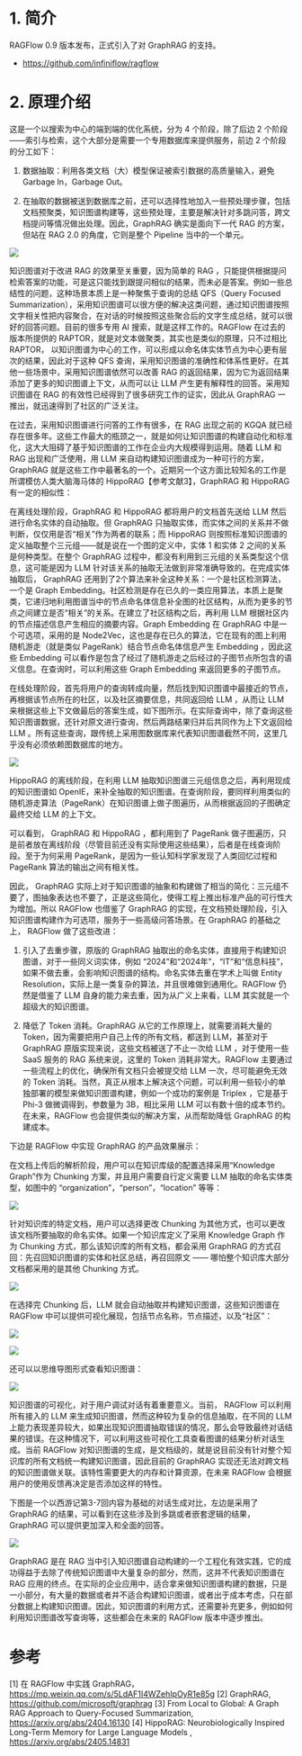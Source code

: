 # 1. 简介

RAGFlow 0.9 版本发布，正式引入了对 GraphRAG 的支持。

- https://github.com/infiniflow/ragflow

# 2. 原理介绍

这是一个以搜索为中心的端到端的优化系统，分为 4 个阶段，除了后边 2 个阶段——索引与检索，这个大部分是需要一个专用数据库来提供服务，前边 2 个阶段的分工如下：

1. 数据抽取：利用各类文档（大）模型保证被索引数据的高质量输入，避免 Garbage In，Garbage Out。

2. 在抽取的数据被送到数据库之前，还可以选择性地加入一些预处理步骤，包括文档预聚类，知识图谱构建等，这些预处理，主要是解决针对多跳问答，跨文档提问等情况做出处理。因此，GraphRAG 确实是面向下一代 RAG 的方案，但站在 RAG 2.0 的角度，它则是整个 Pipeline 当中的一个单元。

![](.08_RAGFlow_images/架构图.png)

知识图谱对于改进 RAG 的效果至关重要，因为简单的 RAG ，只能提供根据提问检索答案的功能，可是这只能找到跟提问相似的结果，而未必是答案。例如一些总结性的问题，这种场景本质上是一种聚焦于查询的总结 QFS（Query Focused Summarization），采用知识图谱可以很方便的解决这类问题，通过知识图谱按照文字相关性把内容聚合，在对话的时候按照这些聚合后的文字生成总结，就可以很好的回答问题。目前的很多专用 AI 搜索，就是这样工作的。RAGFlow 在过去的版本所提供的 RAPTOR，就是对文本做聚类，其实也是类似的原理，只不过相比 RAPTOR， 以知识图谱为中心的工作，可以形成以命名体实体节点为中心更有层次的结果，因此对于这种 QFS 查询，采用知识图谱的准确性和体系性更好。在其他一些场景中，采用知识图谱依然可以改善 RAG 的返回结果，因为它为返回结果添加了更多的知识图谱上下文，从而可以让 LLM 产生更有解释性的回答。采用知识图谱在 RAG 的有效性已经得到了很多研究工作的证实，因此从 GraphRAG 一推出，就迅速得到了社区的广泛关注。

在过去，采用知识图谱进行问答的工作有很多，在 RAG 出现之前的 KGQA 就已经存在很多年。这些工作最大的瓶颈之一，就是如何让知识图谱的构建自动化和标准化，这大大阻碍了基于知识图谱的工作在企业内大规模得到运用。随着 LLM 和 RAG 出现和广泛使用，用 LLM 来自动构建知识图谱成为一种可行的方案，GraphRAG 就是这些工作中最著名的一个。近期另一个这方面比较知名的工作是所谓模仿人类大脑海马体的 HippoRAG【参考文献3】，GraphRAG 和 HippoRAG 有一定的相似性：

在离线处理阶段，GraphRAG 和 HippoRAG 都将用户的文档首先送给 LLM 然后进行命名实体的自动抽取。但 GraphRAG 只抽取实体，而实体之间的关系并不做判断，仅仅用是否“相关”作为两者的联系；而 HippoRAG 则按照标准知识图谱的定义抽取整个三元组——就是说在一个图的定义中，实体 1 和实体 2 之间的关系是何种类型。在整个 GraphRAG 过程中，都没有利用到三元组的关系类型这个信息，这可能是因为 LLM 针对该关系的抽取无法做到非常准确导致的。在完成实体抽取后， GraphRAG 还用到了2个算法来补全这种关系：一个是社区检测算法，一个是 Graph Embedding。社区检测是存在已久的一类应用算法，本质上是聚类，它递归地利用图谱当中的节点命名体信息补全图的社区结构，从而为更多的节点之间建立是否“相关”的关系。在建立了社区结构之后，再利用 LLM 根据社区内的节点描述信息产生相应的摘要内容。Graph Embedding 在 GraphRAG 中是一个可选项，采用的是 Node2Vec，这也是存在已久的算法，它在现有的图上利用随机游走（就是类似 PageRank）结合节点命名体信息产生 Embedding ，因此这些 Embedding 可以看作是包含了经过了随机游走之后经过的子图节点所包含的语义信息。在查询时，可以利用这些 Graph Embedding  来返回更多的子图节点。

在线处理阶段，首先将用户的查询转成向量，然后找到知识图谱中最接近的节点，再根据该节点所在的社区，以及社区摘要信息，共同返回给 LLM ，从而让 LLM 来根据这些上下文做最后的答案生成，如下图所示。在实际查询中，除了查询这些知识图谱数据，还针对原文进行查询，然后两路结果归并后共同作为上下文返回给 LLM 。所有这些查询，跟传统上采用图数据库来代表知识图谱截然不同，这里几乎没有必须依赖图数据库的地方。

![](.08_RAGFlow_images/检索流程.png)

HippoRAG 的离线阶段，在利用 LLM 抽取知识图谱三元组信息之后，再利用现成的知识图谱如 OpenIE，来补全抽取的知识图谱。在查询阶段，要同样利用类似的随机游走算法（PageRank）在知识图谱上做子图遍历，从而根据返回的子图确定最终交给 LLM 的上下文。

可以看到， GraphRAG 和 HippoRAG ，都利用到了 PageRank 做子图遍历，只是前者放在离线阶段（尽管目前还没有实际使用这些结果），后者是在线查询阶段。至于为何采用 PageRank，是因为一些认知科学家发现了人类回忆过程和 PageRank 算法的输出之间有相关性。

因此， GraphRAG 实际上对于知识图谱的抽象和构建做了相当的简化：三元组不要了，图抽象表达也不要了，正是这些简化，使得工程上推出标准产品的可行性大为增加。所以 RAGFlow 也借鉴了 GraphRAG 的实现，在文档预处理阶段，引入知识图谱构建作为可选项，服务于一些高级问答场景。在 GraphRAG 的基础之上， RAGFlow 做了这些改进：

1. 引入了去重步骤，原版的 GraphRAG 抽取出的命名实体，直接用于构建知识图谱，对于一些同义词实体，例如 “2024”和“2024年”，“IT”和“信息科技”，如果不做去重，会影响知识图谱的结构。命名实体去重在学术上叫做 Entity Resolution，实际上是一类复杂的算法，并且很难做到通用化。RAGFlow 仍然是借鉴了 LLM 自身的能力来去重，因为从广义上来看，LLM 其实就是一个超级大的知识图谱。

2. 降低了 Token 消耗。GraphRAG 从它的工作原理上，就需要消耗大量的 Token，因为需要把用户自己上传的所有文档，都送到 LLM，甚至对于 GraphRAG 原版实现来说，这些文档被送了不止一次给 LLM ，对于使用一些 SaaS 服务的 RAG 系统来说，这里的 Token 消耗非常大。RAGFlow 主要通过一些流程上的优化，确保所有文档只会被提交给 LLM 一次，尽可能避免无效的 Token 消耗。当然，真正从根本上解决这个问题，可以利用一些较小的单独部署的模型来做知识图谱构建，例如一个成功的案例是 Triplex ，它是基于 Phi-3 做微调得到，参数量为 3B，相比采用 LLM 可以有数十倍的成本节约。在未来，RAGFlow 也会提供类似的解决方案，从而帮助降低 GraphRAG 的构建成本。

下边是 RAGFlow 中实现 GraphRAG 的产品效果展示：

在文档上传后的解析阶段，用户可以在知识库级的配置选择采用“Knowledge Graph”作为 Chunking 方案，并且用户需要自行定义需要 LLM 抽取的命名实体类型，如图中的 “organization”，“person”，“location” 等等：

![](.08_RAGFlow_images/RAGFlow界面.png)

针对知识库的特定文档，用户可以选择更改 Chunking 为其他方式，也可以更改该文档所要抽取的命名实体。如果一个知识库定义了采用 Knowledge Graph 作为 Chunking 方式，那么该知识库的所有文档，都会采用 GraphRAG 的方式召回：先召回知识图谱的实体和社区总结，再召回原文 —— 哪怕整个知识库大部分文档都采用的是其他 Chunking 方式。

![](.08_RAGFlow_images/RAGFLOW示例2.png)

在选择完 Chunking 后，LLM 就会自动抽取并构建知识图谱，这些知识图谱在 RAGFlow 中可以提供可视化展现，包括节点名称，节点描述，以及“社区”：

![](.08_RAGFlow_images/社区图.png)

![](.08_RAGFlow_images/图谱界面.png)

还可以以思维导图形式查看知识图谱：

![](.08_RAGFlow_images/思维导图查看图谱.png)

知识图谱的可视化，对于用户调试对话有着重要意义。当前， RAGFlow 可以利用所有接入的 LLM 来生成知识图谱，然而这种较为复杂的信息抽取，在不同的 LLM 上能力表现差异较大，如果出现知识图谱抽取错误的情况，那么会导致最终对话结果的错误。在这种情况下，可以利用这些可视化工具查看图谱的结果分析对话生成。当前 RAGFlow 对知识图谱的生成，是文档级的，就是说目前没有针对整个知识库的所有文档统一构建知识图谱，因此目前的 GraphRAG 实现还无法对跨文档的知识图谱做关联。该特性需要更大的内存和计算资源，在未来 RAGFlow 会根据用户的使用反馈再决定是否添加这样的特性。

下图是一个以西游记第3-7回内容为基础的对话生成对比，左边是采用了 GraphRAG 的结果，可以看到在这些涉及到多跳或者嵌套逻辑的结果，GraphRAG 可以提供更加深入和全面的回答。

![](.08_RAGFlow_images/结果.png)

GraphRAG 是在 RAG 当中引入知识图谱自动构建的一个工程化有效实践，它的成功得益于去除了传统知识图谱中大量复杂的部分，然而，这并不代表知识图谱在 RAG 应用的终点。在实际的企业应用中，适合拿来做知识图谱构建的数据，只是一小部分，有大量的数据或者并不适合构建知识图谱，或者出于成本考虑，只在部分数据上构建知识图谱。因此，知识图谱的利用方式，还需要补充更多，例如如何利用知识图谱改写查询等，这些都会在未来的 RAGFlow 版本中逐步推出。


# 参考

[1] 在 RAGFlow 中实践 GraphRAG，https://mp.weixin.qq.com/s/5LdAF1I4WZehIpOyR1e85g
[2] GraphRAG, https://github.com/microsoft/graphrag
[3] From Local to Global: A Graph RAG Approach to Query-Focused Summarization, https://arxiv.org/abs/2404.16130
[4] HippoRAG: Neurobiologically Inspired Long-Term Memory for Large Language Models , https://arxiv.org/abs/2405.14831